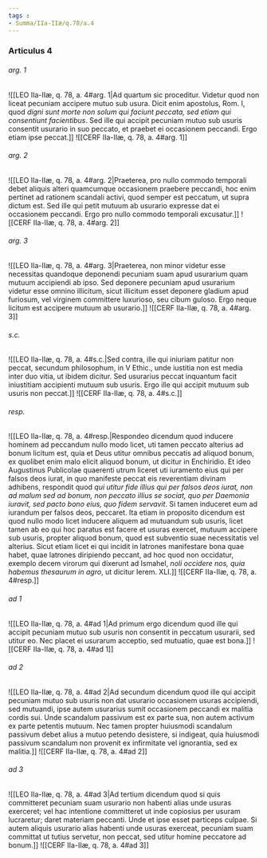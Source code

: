 ```yaml
---
tags : 
- Summa/IIa-IIæ/q.78/a.4
---
```


### Articulus 4

###### arg. 1
![[LEO IIa-IIæ, q. 78, a. 4#arg. 1|Ad quartum sic proceditur. Videtur quod non liceat pecuniam accipere mutuo sub usura. Dicit enim apostolus, Rom. I, quod *digni sunt morte non solum qui faciunt peccata, sed etiam qui consentiunt facientibus*. Sed ille qui accipit pecuniam mutuo sub usuris consentit usurario in suo peccato, et praebet ei occasionem peccandi. Ergo etiam ipse peccat.]]
![[CERF IIa-IIæ, q. 78, a. 4#arg. 1]]

###### arg. 2
![[LEO IIa-IIæ, q. 78, a. 4#arg. 2|Praeterea, pro nullo commodo temporali debet aliquis alteri quamcumque occasionem praebere peccandi, hoc enim pertinet ad rationem scandali activi, quod semper est peccatum, ut supra dictum est. Sed ille qui petit mutuum ab usurario expresse dat ei occasionem peccandi. Ergo pro nullo commodo temporali excusatur.]]
![[CERF IIa-IIæ, q. 78, a. 4#arg. 2]]

###### arg. 3
![[LEO IIa-IIæ, q. 78, a. 4#arg. 3|Praeterea, non minor videtur esse necessitas quandoque deponendi pecuniam suam apud usurarium quam mutuum accipiendi ab ipso. Sed deponere pecuniam apud usurarium videtur esse omnino illicitum, sicut illicitum esset deponere gladium apud furiosum, vel virginem committere luxurioso, seu cibum guloso. Ergo neque licitum est accipere mutuum ab usurario.]]
![[CERF IIa-IIæ, q. 78, a. 4#arg. 3]]

###### s.c.
![[LEO IIa-IIæ, q. 78, a. 4#s.c.|Sed contra, ille qui iniuriam patitur non peccat, secundum philosophum, in V Ethic., unde iustitia non est media inter duo vitia, ut ibidem dicitur. Sed usurarius peccat inquantum facit iniustitiam accipienti mutuum sub usuris. Ergo ille qui accipit mutuum sub usuris non peccat.]]
![[CERF IIa-IIæ, q. 78, a. 4#s.c.]]

###### resp.
![[LEO IIa-IIæ, q. 78, a. 4#resp.|Respondeo dicendum quod inducere hominem ad peccandum nullo modo licet, uti tamen peccato alterius ad bonum licitum est, quia et Deus utitur omnibus peccatis ad aliquod bonum, ex quolibet enim malo elicit aliquod bonum, ut dicitur in Enchiridio. Et ideo Augustinus Publicolae quaerenti utrum liceret uti iuramento eius qui per falsos deos iurat, in quo manifeste peccat eis reverentiam divinam adhibens, respondit quod *qui utitur fide illius qui per falsos deos iurat, non ad malum sed ad bonum, non peccato illius se sociat, quo per Daemonia iuravit, sed pacto bono eius, quo fidem servavit*. Si tamen induceret eum ad iurandum per falsos deos, peccaret. Ita etiam in proposito dicendum est quod nullo modo licet inducere aliquem ad mutuandum sub usuris, licet tamen ab eo qui hoc paratus est facere et usuras exercet, mutuum accipere sub usuris, propter aliquod bonum, quod est subventio suae necessitatis vel alterius. Sicut etiam licet ei qui incidit in latrones manifestare bona quae habet, quae latrones diripiendo peccant, ad hoc quod non occidatur, exemplo decem virorum qui dixerunt ad Ismahel, *noli occidere nos, quia habemus thesaurum in agro*, ut dicitur Ierem. XLI.]]
![[CERF IIa-IIæ, q. 78, a. 4#resp.]]

###### ad 1
![[LEO IIa-IIæ, q. 78, a. 4#ad 1|Ad primum ergo dicendum quod ille qui accipit pecuniam mutuo sub usuris non consentit in peccatum usurarii, sed utitur eo. Nec placet ei usurarum acceptio, sed mutuatio, quae est bona.]]
![[CERF IIa-IIæ, q. 78, a. 4#ad 1]]

###### ad 2
![[LEO IIa-IIæ, q. 78, a. 4#ad 2|Ad secundum dicendum quod ille qui accipit pecuniam mutuo sub usuris non dat usurario occasionem usuras accipiendi, sed mutuandi, ipse autem usurarius sumit occasionem peccandi ex malitia cordis sui. Unde scandalum passivum est ex parte sua, non autem activum ex parte petentis mutuum. Nec tamen propter huiusmodi scandalum passivum debet alius a mutuo petendo desistere, si indigeat, quia huiusmodi passivum scandalum non provenit ex infirmitate vel ignorantia, sed ex malitia.]]
![[CERF IIa-IIæ, q. 78, a. 4#ad 2]]

###### ad 3
![[LEO IIa-IIæ, q. 78, a. 4#ad 3|Ad tertium dicendum quod si quis committeret pecuniam suam usurario non habenti alias unde usuras exerceret; vel hac intentione committeret ut inde copiosius per usuram lucraretur; daret materiam peccanti. Unde et ipse esset particeps culpae. Si autem aliquis usurario alias habenti unde usuras exerceat, pecuniam suam committat ut tutius servetur, non peccat, sed utitur homine peccatore ad bonum.]]
![[CERF IIa-IIæ, q. 78, a. 4#ad 3]]

